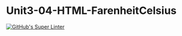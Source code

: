 # Unit3-04-HTML-FarenheitCelsius
[![GitHub's Super Linter](https://github.com/ICS20-Programming-LilyC/Unit3-04-HTML-FarenheitCelsius/workflows/GitHub's%20Super%20Linter/badge.svg)](https://github.com/ICS20-Programming-LilyC/Unit3-04-HTML-FarenheitCelsius/actions)